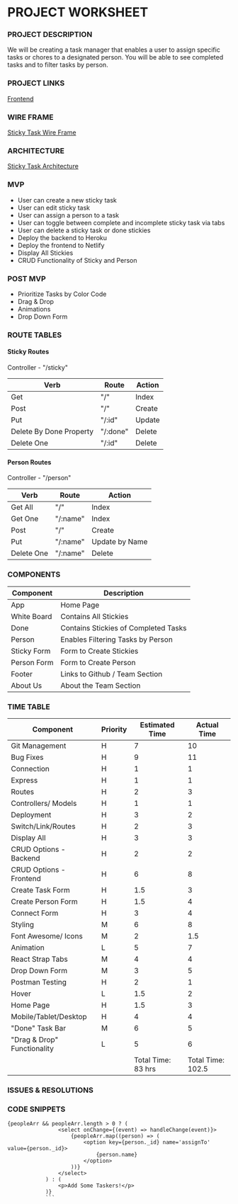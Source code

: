 # PROJECT WORKSHEET

### PROJECT DESCRIPTION

We will be creating a task manager that enables a user to assign specific tasks or chores to a designated person. You will be able to see completed tasks and to filter tasks by person.

### PROJECT LINKS

[Frontend](https://github.com/E-Shelton98/StickyTask-Frontend)

### WIRE FRAME

[Sticky Task Wire Frame](https://wireframepro.mockflow.com/view/M939316752bfaa091186ddd9d154b115d1603462373599#/page/257ef942b81d43aaad8abb3d7b5d5cb6)

### ARCHITECTURE

[Sticky Task Architecture](https://docs.google.com/drawings/d/1_CwUrQV9eqZGwslFzHCxl4eNz5BhPPd8lNYcYDlXYt0/edit)

### MVP

- User can create a new sticky task
- User can edit sticky task
- User can assign a person to a task
- User can toggle between complete and incomplete sticky task via tabs
- User can delete a sticky task or done stickies
- Deploy the backend to Heroku
- Deploy the frontend to Netlify
- Display All Stickies
- CRUD Functionality of Sticky and Person

### POST MVP

- Prioritize Tasks by Color Code
- Drag & Drop
- Animations
- Drop Down Form

### ROUTE TABLES

#### Sticky Routes

Controller - "/sticky"

| Verb                    | Route    | Action |
| ----------------------- | -------- | ------ |
| Get                     | "/"      | Index  |
| Post                    | "/"      | Create |
| Put                     | "/:id"   | Update |
| Delete By Done Property | "/:done" | Delete |
| Delete One              | "/:id"   | Delete |

#### Person Routes

Controller - "/person"

| Verb       | Route    | Action         |
| ---------- | -------- | -------------- |
| Get All    | "/"      | Index          |
| Get One    | "/:name" | Index          |
| Post       | "/"      | Create         |
| Put        | "/:name" | Update by Name |
| Delete One | "/:name" | Delete         |

### COMPONENTS

| Component   | Description                          |
| ----------- | ------------------------------------ |
| App         | Home Page                            |
| White Board | Contains All Stickies                |
| Done        | Contains Stickies of Completed Tasks |
| Person      | Enables Filtering Tasks by Person    |
| Sticky Form | Form to Create Stickies              |
| Person Form | Form to Create Person                |
| Footer      | Links to Github / Team Section       |
| About Us    | About the Team Section               |

### TIME TABLE

| Component                   | Priority | Estimated Time     | Actual Time |
| --------------------------- | -------- | ------------------ | ----------- |
| Git Management              | H        | 7                  |    10         |
| Bug Fixes                   | H        | 9                  |    11         |
| Connection                  | H        | 1                  |    1         |
| Express                     | H        | 1                  |   1          |
| Routes                      | H        | 2                  |    3         |
| Controllers/ Models         | H        | 1                  |   1          |
| Deployment                  | H        | 3                  |   2          |
| Switch/Link/Routes          | H        | 2                  |   3          |
| Display All                 | H        | 3                  |   3          |
| CRUD Options - Backend      | H        | 2                  |   2          |
| CRUD Options - Frontend     | H        | 6                  |   8          |
| Create Task Form            | H        | 1.5                |   3          |
| Create Person Form          | H        | 1.5                |   4          |
| Connect Form                | H        | 3                  |    4         |
| Styling                     | M        | 6                  |   8          |
| Font Awesome/ Icons         | M        | 2                  |   1.5          |
| Animation                   | L        | 5                  |    7         |
| React Strap Tabs            | M        | 4                  |   4          |
| Drop Down Form              | M        | 3                  |   5          |
| Postman Testing             | H        | 2                  |   1          |
| Hover                       | L        | 1.5                |   2          |
| Home Page                   | H        | 1.5                |   3          |
| Mobile/Tablet/Desktop       | H        | 4                  |   4          |
| "Done" Task Bar             | M        | 6                  |   5          |
| "Drag & Drop" Functionality | L        | 5                  |   6          |
|                             |          | Total Time: 83 hrs | Total Time: 102.5 |

### ISSUES & RESOLUTIONS

### CODE SNIPPETS

```
{peopleArr && peopleArr.length > 0 ? (
                <select onChange={(event) => handleChange(event)}>
                    {peopleArr.map((person) => (
                        <option key={person._id} name='assignTo' value={person._id}>
                            {person.name}
                        </option>
                    ))}
                </select>
            ) : (
                <p>Add Some Taskers!</p>
            )}
            ```

